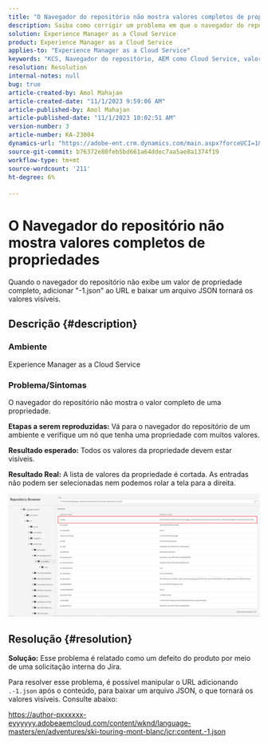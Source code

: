 ```yaml
---
title: "O Navegador do repositório não mostra valores completos de propriedades"
description: Saiba como corrigir um problema em que o navegador do repositório não mostra valores completos de propriedades no Adobe Experience Manager. Adicione "-1.json" ao URL.
solution: Experience Manager as a Cloud Service
product: Experience Manager as a Cloud Service
applies-to: "Experience Manager as a Cloud Service"
keywords: "KCS, Navegador do repositório, AEM como Cloud Service, valor completo"
resolution: Resolution
internal-notes: null
bug: true
article-created-by: Amol Mahajan
article-created-date: "11/1/2023 9:59:06 AM"
article-published-by: Amol Mahajan
article-published-date: "11/1/2023 10:02:51 AM"
version-number: 3
article-number: KA-23004
dynamics-url: "https://adobe-ent.crm.dynamics.com/main.aspx?forceUCI=1&pagetype=entityrecord&etn=knowledgearticle&id=a7d66748-9d78-ee11-8179-6045bd0065b6"
source-git-commit: b76372e80feb5bd661a64ddec7aa5ae8a1374f19
workflow-type: tm+mt
source-wordcount: '211'
ht-degree: 6%

---
```


# O Navegador do repositório não mostra valores completos de propriedades


Quando o navegador do repositório não exibe um valor de propriedade completo, adicionar &quot;-1.json&quot; ao URL e baixar um arquivo JSON tornará os valores visíveis.

## Descrição {#description}


### <b>Ambiente</b>

Experience Manager as a Cloud Service



### <b>Problema/Sintomas</b>

O navegador do repositório não mostra o valor completo de uma propriedade.

<b>Etapas a serem reproduzidas:</b> Vá para o navegador do repositório de um ambiente e verifique um nó que tenha uma propriedade com muitos valores.

<b>Resultado esperado:</b> Todos os valores da propriedade devem estar visíveis.

<b>Resultado Real:</b> A lista de valores da propriedade é cortada. As entradas não podem ser selecionadas nem podemos rolar a tela para a direita.



![](assets/05df7e78-ff6b-ee11-8df0-6045bd006e5a.png)


## Resolução {#resolution}

<b>Solução:</b>
Esse problema é relatado como um defeito do produto por meio de uma solicitação interna do Jira.

Para resolver esse problema, é possível manipular o URL adicionando `.-1.json` após o conteúdo, para baixar um arquivo JSON, o que tornará os valores visíveis. Consulte abaixo:

https://author-pxxxxxx-eyyyyyy.adobeaemcloud.com/content/wknd/language-masters/en/adventures/ski-touring-mont-blanc/jcr:content.-1.json
